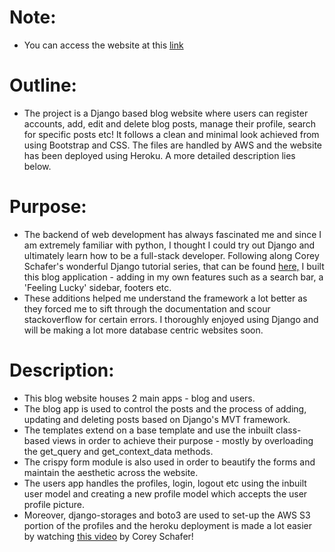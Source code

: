 # Note:

- You can access the website at this [link](https://mysuperdjangoapp.herokuapp.com/)

# Outline:

- The project is a Django based blog website where users can register accounts, add, edit and delete blog posts, manage their profile, search for specific posts etc! It follows a clean and minimal look achieved from using Bootstrap and CSS. The files are handled by AWS and the website has been deployed using Heroku. A more detailed description lies below.

# Purpose:

- The backend of web development has always fascinated me and since I am extremely familiar with python, I thought I could try out Django and ultimately learn how to be a full-stack developer. Following along Corey Schafer's wonderful Django tutorial series, that can be found [here,](https://www.youtube.com/playlist?list=PL-osiE80TeTtoQCKZ03TU5fNfx2UY6U4p) I built this blog application - adding in my own features such as a search bar, a 'Feeling Lucky' sidebar, footers etc.
- These additions helped me understand the framework a lot better as they forced me to sift through the documentation and scour stackoverflow for certain errors. I thoroughly enjoyed using Django and will be making a lot more database centric websites soon.

# Description:

- This blog website houses 2 main apps - blog and users.
- The blog app is used to control the posts and the process of adding, updating and deleting posts based on Django's MVT framework.
- The templates extend on a base template and use the inbuilt class-based views in order to achieve their purpose - mostly by overloading the get_query and get_context_data methods.
- The crispy form module is also used in order to beautify the forms and maintain the aesthetic across the website.
- The users app handles the profiles, login, logout etc using the inbuilt user model and creating a new profile model which accepts the user profile picture.
- Moreover, django-storages and boto3 are used to set-up the AWS S3 portion of the profiles and the heroku deployment is made a lot easier by watching [this video](https://www.youtube.com/watch?v=6DI_7Zja8Zc) by Corey Schafer!
